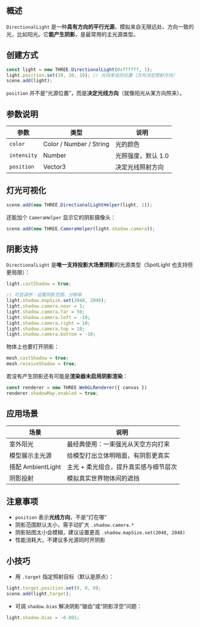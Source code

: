 ## 概述

`DirectionalLight` 是一种**具有方向的平行光源**，模拟来自无限远处、方向一致的光，比如阳光。它**能产生阴影**，是最常用的主光源类型。

## 创建方式

```js
const light = new THREE.DirectionalLight(0xffffff, 1);
light.position.set(10, 10, 10); // 光线来自的位置（方向决定照射方向）
scene.add(light);
```

 `position` 并不是“光源位置”，而是**决定光线方向**（就像阳光从某方向照来）。

## 参数说明

| 参数        | 类型                    | 说明               |
| ----------- | ----------------------- | ------------------ |
| `color`     | Color / Number / String | 光的颜色           |
| `intensity` | Number                  | 光照强度，默认 1.0 |
| `position`  | Vector3                 | 决定光线照射方向   |

## 灯光可视化

```js
scene.add(new THREE.DirectionalLightHelper(light, 1));
```

还能加个 `CameraHelper` 显示它的阴影摄像头：

```js
scene.add(new THREE.CameraHelper(light.shadow.camera));
```

## 阴影支持

`DirectionalLight` 是**唯一支持投影大场景阴影**的光源类型（SpotLight 也支持但更局限）：

```js
light.castShadow = true;

// 可选调参：设置阴影范围、分辨率
light.shadow.mapSize.set(2048, 2048);
light.shadow.camera.near = 1;
light.shadow.camera.far = 50;
light.shadow.camera.left = -10;
light.shadow.camera.right = 10;
light.shadow.camera.top = 10;
light.shadow.camera.bottom = -10;
```

物体上也要打开阴影：

```js
mesh.castShadow = true;
mesh.receiveShadow = true;
```

若没有产生阴影还有可能是**渲染器未启用阴影渲染**：

```js
const renderer = new THREE.WebGLRenderer({ canvas })
renderer.shadowMap.enabled = true;
```

## 应用场景

| 场景              | 说明                                  |
| ----------------- | ------------------------------------- |
| 室外阳光          | 最经典使用：一束强光从天空方向打来    |
| 模型展示主光源    | 给模型打出立体明暗面，有阴影更真实    |
| 搭配 AmbientLight | 主光 + 柔光组合，提升真实感与细节层次 |
| 阴影投射          | 模拟真实世界物体间的遮挡              |

## 注意事项

+ `position` 表示**光线方向**，不是“灯在哪”
+ 阴影范围默认太小，需手动扩大 `.shadow.camera.*`
+ 阴影贴图太小会模糊，建议设置更高 `.shadow.mapSize.set(2048, 2048)`
+ 性能消耗大，不建议多光源同时开阴影

## 小技巧

- 用 `.target` 指定照射目标（默认是原点）：

```js
light.target.position.set(0, 0, 0);
scene.add(light.target);
```

- 可调 `shadow.bias` 解决阴影“锯齿”或“阴影浮空”问题：

```js
light.shadow.bias = -0.001;
```